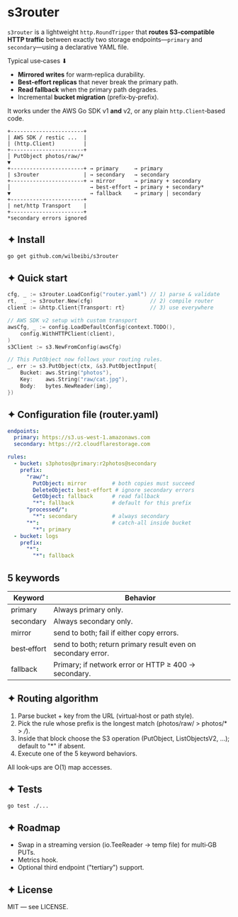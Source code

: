 # s3router

`s3router` is a lightweight `http.RoundTripper` that **routes S3‑compatible HTTP traffic** between exactly two storage endpoints—`primary` and `secondary`—using a declarative YAML file.

Typical use‑cases ⬇
* **Mirrored writes** for warm‑replica durability.
* **Best‑effort replicas** that never break the primary path.
* **Read fallback** when the primary path degrades.
* Incremental **bucket migration** (prefix‑by‑prefix).

It works under the AWS Go SDK v1 **and** v2, or any plain `http.Client`‑based code.

```
+-----------------------+
| AWS SDK / restic ...  |
| (http.Client)         |
+-----------------------+
│ PutObject photos/raw/*
▼
+-----------------------+ → primary     → primary
| s3router              | → secondary   → secondary
+-----------------------+ → mirror      → primary + secondary
│                         → best-effort → primary + secondary*
▼                         → fallback    → primary │ secondary
+-----------------------+
| net/http Transport    |
+-----------------------+
*secondary errors ignored
```

## ✦ Install

```bash
go get github.com/wilbeibi/s3router
```

## ✦ Quick start

```go
cfg, _ := s3router.LoadConfig("router.yaml") // 1) parse & validate
rt,  _ := s3router.New(cfg)                  // 2) compile router
client := &http.Client{Transport: rt}        // 3) use everywhere

// AWS SDK v2 setup with custom transport
awsCfg, _ := config.LoadDefaultConfig(context.TODO(),
    config.WithHTTPClient(client),
)
s3Client := s3.NewFromConfig(awsCfg) 

// This PutObject now follows your routing rules.
_, err := s3.PutObject(ctx, &s3.PutObjectInput{
    Bucket: aws.String("photos"),
    Key:    aws.String("raw/cat.jpg"),
    Body:   bytes.NewReader(img),
})
```

## ✦ Configuration file (router.yaml)

```yaml
endpoints:
  primary: https://s3.us-west-1.amazonaws.com
  secondary: https://r2.cloudflarestorage.com

rules:
  - bucket: s3photos@primary:r2photos@secondary
    prefix:
      "raw/":
        PutObject: mirror        # both copies must succeed
        DeleteObject: best-effort # ignore secondary errors
        GetObject: fallback      # read fallback
        "*": fallback            # default for this prefix
      "processed/":
        "*": secondary           # always secondary
      "*":                       # catch-all inside bucket
        "*": primary
  - bucket: logs
    prefix:
      "*":
        "*": fallback
```

## 5 keywords

| Keyword     | Behavior                                                     |
| ----------- | ------------------------------------------------------------ |
| primary     | Always primary only.                                         |
| secondary   | Always secondary only.                                       |
| mirror      | send to both; fail if either copy errors.                    |
| best‑effort | send to both; return primary result even on secondary error. |
| fallback    | Primary; if network error or HTTP ≥ 400 → secondary.         |

## ✦ Routing algorithm

1. Parse bucket + key from the URL (virtual‑host or path style).
2. Pick the rule whose prefix is the longest match (photos/raw/ > photos/* > */*).
3. Inside that block choose the S3 operation (PutObject, ListObjectsV2, …); default to "*" if absent.
4. Execute one of the 5 keyword behaviors.

All look‑ups are O(1) map accesses.


## ✦ Tests

```bash
go test ./...
```

## ✦ Roadmap

- Swap in a streaming version (io.TeeReader → temp file) for multi‑GB PUTs.
- Metrics hook.
- Optional third endpoint ("tertiary") support.

## ✦ License

MIT — see LICENSE.
